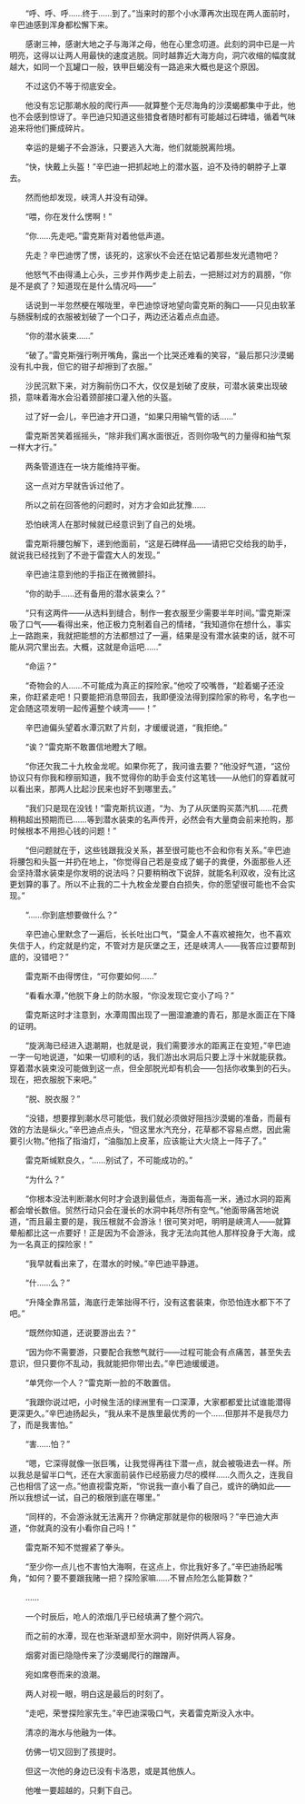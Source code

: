 　　“呼、呼、呼……终于……到了。”当来时的那个小水潭再次出现在两人面前时，辛巴迪感到浑身都松懈下来。

　　感谢三神，感谢大地之子与海洋之母，他在心里念叨道。此刻的洞中已是一片明亮，这得以让两人用最快的速度逃脱。同时越靠近大海方向，洞穴收缩的幅度就越大，如同一个瓦罐口一般，铁甲巨蝎没有一路追来大概也是这个原因。

　　不过这仍不等于彻底安全。

　　他没有忘记那潮水般的爬行声——就算整个无尽海角的沙漠蝎都集中于此，他也不会感到惊讶了。辛巴迪只知道这些猎食者随时都有可能越过石碑墙，循着气味追来将他们撕成碎片。

　　幸运的是蝎子不会游泳，只要逃入大海，他们就能脱离险境。

　　“快，快戴上头盔！”辛巴迪一把抓起地上的潜水盔，迫不及待的朝脖子上罩去。

　　然而他却发现，峡湾人并没有动弹。

　　“喂，你在发什么愣啊！”

　　“你……先走吧。”雷克斯背对着他低声道。

　　先走？辛巴迪愣了愣，该死的，这家伙不会还在惦记着那些发光遗物吧？

　　他怒气不由得涌上心头，三步并作两步走上前去，一把掰过对方的肩膀，“你是不是疯了？知道现在是什么情况吗——”

　　话说到一半忽然梗在喉咙里，辛巴迪惊讶地望向雷克斯的胸口——只见由软革与肠膜制成的衣服被划破了一个口子，两边还沾着点点血迹。

　　“你的潜水装束……”

　　“破了。”雷克斯强行咧开嘴角，露出一个比哭还难看的笑容，“最后那只沙漠蝎没有扎中我，但它的钳子却擦到了衣服。”

　　沙民沉默下来，对方胸前伤口不大，仅仅是划破了皮肤，可潜水装束出现破损，意味着海水会沿着颈部接口灌入他的头盔。

　　过了好一会儿，辛巴迪才开口道，“如果只用输气管的话……”

　　雷克斯苦笑着摇摇头，“除非我们离水面很近，否则你吸气的力量得和抽气泵一样大才行。”

　　两条管道连在一块方能维持平衡。

　　这一点对方早就告诉过他了。

　　所以之前在回答他的问题时，对方才会如此犹豫……

　　恐怕峡湾人在那时候就已经意识到了自己的处境。

　　雷克斯将腰包解下，递到他面前，“这是石碑样品——请把它交给我的助手，就说我已经找到了不逊于雷霆大人的发现。”

　　辛巴迪注意到他的手指正在微微颤抖。

　　“你的助手……还有备用的潜水装束么？”

　　“只有这两件——从选料到缝合，制作一套衣服至少需要半年时间。”雷克斯深吸了口气——看得出来，他正极力克制着自己的情绪，“我知道你在想什么，事实上一路跑来，我就把能想的方法都想过了一遍，结果是没有潜水装束的话，就不可能从洞穴里出去。大概，这就是命运吧……”

　　“命运？”

　　“奇物会的人……不可能成为真正的探险家。”他咬了咬嘴唇，“趁着蝎子还没来，你赶紧走吧！只要能把消息带回去，我即便没法得到探险家的称号，名字也一定会随这项发明一起传遍整个峡湾——！”

　　辛巴迪偏头望着水潭沉默了片刻，才缓缓说道，“我拒绝。”

　　“诶？”雷克斯不敢置信地瞪大了眼。

　　“你还欠我二十九枚金龙呢。如果你死了，我问谁去要？”他没好气道，“这份协议只有你我和穆丽知道，我不觉得你的助手会支付这笔钱——从他们的穿着就可以看出来，那两人比起沙民来也好不到哪里去。”

　　“我们只是现在没钱！”雷克斯抗议道，“为、为了从灰堡购买蒸汽机……花费稍稍超出预期而已……等到潜水装束的名声传开，必然会有大量商会前来抢购，那时候根本不用担心钱的问题！”

　　“但问题就在于，这些钱跟我没关系，甚至很可能也不会和你有关系。”辛巴迪将腰包和头盔一并扔在地上，“你觉得自己若是变成了蝎子的粪便，外面那些人还会坚持潜水装束是你发明的说法吗？只要稍稍改下说辞，就能名利双收，没有比这更划算的事了。所以不止我的二十九枚金龙要白白损失，你的愿望很可能也不会实现。”

　　“……你到底想要做什么？”

　　辛巴迪心里默念了一遍后，长长吐出口气，“莫金人不喜欢被拖欠，也不喜欢失信于人，约定就是约定，不管对方是灰堡之王，还是峡湾人——我答应过要帮到底的，没错吧？”

　　雷克斯不由得愣住，“可你要如何……”

　　“看看水潭，”他脱下身上的防水服，“你没发现它变小了吗？”

　　雷克斯这时才注意到，水潭周围出现了一圈湿漉漉的青石，那是水面正在下降的证明。

　　“旋涡海已经进入退潮期，也就是说，我们需要涉水的距离正在变短，”辛巴迪一字一句地说道，“如果一切顺利的话，我们游出水洞后只要上浮十米就能获救。穿着潜水装束没可能做到这一点，但全部脱光却有机会——包括你收集到的石头。现在，把衣服脱下来吧。”

　　“脱、脱衣服？”

　　“没错，想要撑到潮水尽可能低，我们就必须做好阻挡沙漠蝎的准备，而最有效的方法是纵火。”辛巴迪点点头，“但这里水汽充分，花草都不容易点燃，因此需要引火物。”他指了指油灯，“油脂加上皮革，应该能让大火烧上一阵子了。”

　　雷克斯缄默良久，“……别试了，不可能成功的。”

　　“为什么？”

　　“你根本没法判断潮水何时才会退到最低点，海面每高一米，通过水洞的距离都会增长数倍。贸然行动只会在漫长的水洞中耗尽所有空气。”他面带痛苦地说道，“而且最主要的是，我压根就不会游泳！很可笑对吧，明明是峡湾人——就算晕船都比这一点要好！正是因为不会游泳，我才无法向其他人那样投身于大海，成为一名真正的探险家！”

　　“我早就看出来了，在潜水的时候。”辛巴迪平静道。

　　“什……么？”

　　“升降全靠吊篮，海底行走笨拙得不行，没有这套装束，你恐怕连水都下不了吧。”

　　“既然你知道，还说要游出去？”

　　“因为你不需要游，只要配合我憋气就行——过程可能会有点痛苦，甚至失去意识，但只要你不乱动，我就能把你带出去。”辛巴迪缓缓道。

　　“单凭你一个人？”雷克斯一脸的不敢置信。

　　“我跟你说过吧，小时候生活的绿洲里有一口深潭，大家都都爱比试谁能潜得更深更久。”辛巴迪扬起头，“我从来不是族里最优秀的一个……但那并不是我尽力了，而是我害怕。”

　　“害……怕？”

　　“嗯，它深得就像一张巨嘴，让我觉得再往下潜一点，就会被吸进去一样。所以我总是留半口气，还在大家面前装作已经筋疲力尽的模样……久而久之，连我自己也相信了这一点。”他直视雷克斯，“你说我一直小看了自己，或许的确如此——所以我想试一试，自己的极限到底在哪里。”

　　“同样的，不会游泳就无法离开？你确定那就是你的极限吗？”辛巴迪大声道，“你就真的没有小看你自己吗！”

　　雷克斯不知不觉握紧了拳头。

　　“至少你一点儿也不害怕大海啊，在这点上，你比我好多了。”辛巴迪扬起嘴角，“如何？要不要跟我赌一把？探险家嘛……不冒点险怎么能算数？”

　　……

　　一个时辰后，呛人的浓烟几乎已经填满了整个洞穴。

　　而之前的水潭，现在也渐渐退却至水洞中，刚好供两人容身。

　　烟雾对面已隐隐传来了沙漠蝎爬行的蹭蹭声。

　　宛如席卷而来的浪潮。

　　两人对视一眼，明白这是最后的时刻了。

　　“走吧，荣誉探险家先生。”辛巴迪深吸口气，夹着雷克斯没入水中。

　　清凉的海水与他融为一体。

　　仿佛一切又回到了孩提时。

　　但这一次他的身边已没有卡洛恩，或是其他族人。

　　他唯一要超越的，只剩下自己。
